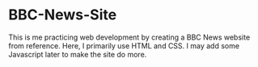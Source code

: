 # BBC-News-Site
This is me practicing web development by creating a BBC News website from reference. 
Here, I primarily use HTML and CSS.
I may add some Javascript later to make the site do more.

